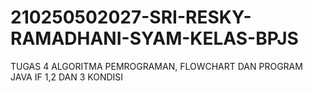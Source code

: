 # 210250502027-SRI-RESKY-RAMADHANI-SYAM-KELAS-BPJS
TUGAS 4 ALGORITMA PEMROGRAMAN, FLOWCHART DAN PROGRAM JAVA IF 1,2 DAN 3 KONDISI
